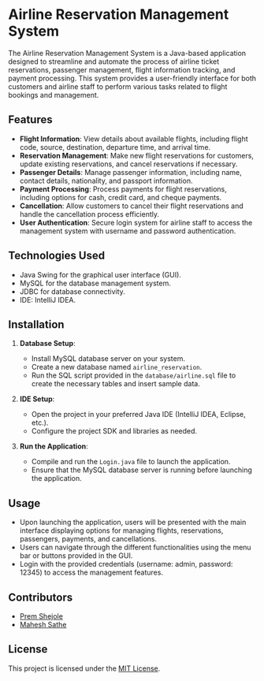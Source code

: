 # Airline Reservation Management System

The Airline Reservation Management System is a Java-based application designed to streamline and automate the process of airline ticket reservations, passenger management, flight information tracking, and payment processing. This system provides a user-friendly interface for both customers and airline staff to perform various tasks related to flight bookings and management.

## Features

- **Flight Information**: View details about available flights, including flight code, source, destination, departure time, and arrival time.
- **Reservation Management**: Make new flight reservations for customers, update existing reservations, and cancel reservations if necessary.
- **Passenger Details**: Manage passenger information, including name, contact details, nationality, and passport information.
- **Payment Processing**: Process payments for flight reservations, including options for cash, credit card, and cheque payments.
- **Cancellation**: Allow customers to cancel their flight reservations and handle the cancellation process efficiently.
- **User Authentication**: Secure login system for airline staff to access the management system with username and password authentication.

## Technologies Used

- Java Swing for the graphical user interface (GUI).
- MySQL for the database management system.
- JDBC for database connectivity.
- IDE: IntelliJ IDEA.

## Installation

1. **Database Setup**:
   - Install MySQL database server on your system.
   - Create a new database named `airline_reservation`.
   - Run the SQL script provided in the `database/airline.sql` file to create the necessary tables and insert sample data.

2. **IDE Setup**:
   - Open the project in your preferred Java IDE (IntelliJ IDEA, Eclipse, etc.).
   - Configure the project SDK and libraries as needed.

3. **Run the Application**:
   - Compile and run the `Login.java` file to launch the application.
   - Ensure that the MySQL database server is running before launching the application.

## Usage

- Upon launching the application, users will be presented with the main interface displaying options for managing flights, reservations, passengers, payments, and cancellations.
- Users can navigate through the different functionalities using the menu bar or buttons provided in the GUI.
- Login with the provided credentials (username: admin, password: 12345) to access the management features.

## Contributors
- [Prem Shejole](https://github.com/shejoleprem)
- [Mahesh Sathe](https://github.com/maheshsathe07)

## License

This project is licensed under the [MIT License](LICENSE).
